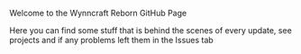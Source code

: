 Welcome to the Wynncraft Reborn GitHub Page

Here you can find some stuff that is behind the scenes of every update, see projects and if any problems left them in the Issues tab
